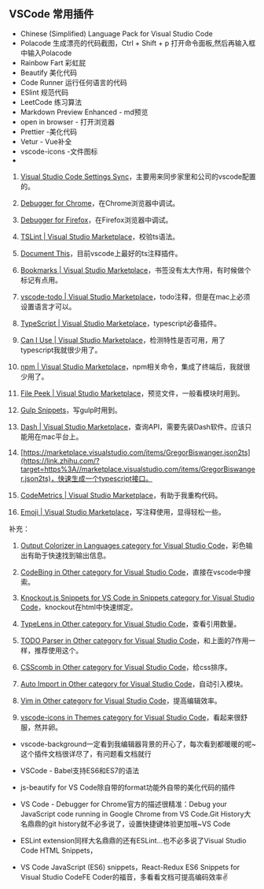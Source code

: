 ## VSCode 常用插件
- Chinese (Simplified) Language Pack for Visual Studio Code
- Polacode 生成漂亮的代码截图，Ctrl + Shift + p 打开命令面板,然后再输入框中输入Polacode
- Rainbow Fart 彩虹屁
- Beautify 美化代码
- Code Runner 运行任何语言的代码
- ESlint 规范代码
- LeetCode 练习算法
- Markdown Preview Enhanced - md预览
- open in browser - 打开浏览器
- Prettier -美化代码
- Vetur - Vue补全
- vscode-icons -文件图标
- 



1.  [Visual Studio Code Settings Sync](https://link.zhihu.com/?target=https%3A//marketplace.visualstudio.com/items%3FitemName%3DShan.code-settings-sync)，主要用来同步家里和公司的vscode配置的。

2.  [Debugger for Chrome](https://link.zhihu.com/?target=https%3A//marketplace.visualstudio.com/items%3FitemName%3Dmsjsdiag.debugger-for-chrome)，在Chrome浏览器中调试。

3.  [Debugger for Firefox](https://link.zhihu.com/?target=https%3A//marketplace.visualstudio.com/items%3FitemName%3Dhbenl.vscode-firefox-debug)，在Firefox浏览器中调试。

4.  [TSLint | Visual Studio Marketplace](https://link.zhihu.com/?target=https%3A//marketplace.visualstudio.com/items%3FitemName%3Deg2.tslint)，校验ts语法。

5.  [Document This](https://link.zhihu.com/?target=https%3A//marketplace.visualstudio.com/items%3FitemName%3Djoelday.docthis)，目前vscode上最好的ts注释插件。

6.  [Bookmarks | Visual Studio Marketplace](https://link.zhihu.com/?target=https%3A//marketplace.visualstudio.com/items%3FitemName%3Dalefragnani.Bookmarks)，书签没有太大作用，有时候做个标记有点用。

7.  [vscode-todo | Visual Studio Marketplace](https://link.zhihu.com/?target=https%3A//marketplace.visualstudio.com/items%3FitemName%3DMattiasPernhult.vscode-todo)，todo注释，但是在mac上必须设置语言才可以。

8.  [TypeScript | Visual Studio Marketplace](https://link.zhihu.com/?target=https%3A//marketplace.visualstudio.com/items%3FitemName%3DDSKWRK.vscode-generate-getter-setter)，typescript必备插件。

9.  [Can I Use | Visual Studio Marketplace](https://link.zhihu.com/?target=https%3A//marketplace.visualstudio.com/items%3FitemName%3Dakamud.vscode-caniuse)，检测特性是否可用，用了typescript我就很少用了。

10.  [npm | Visual Studio Marketplace](https://link.zhihu.com/?target=https%3A//marketplace.visualstudio.com/items%3FitemName%3Dfknop.vscode-npm)，npm相关命令，集成了终端后，我就很少用了。

11.  [File Peek | Visual Studio Marketplace](https://link.zhihu.com/?target=https%3A//marketplace.visualstudio.com/items%3FitemName%3Dabierbaum.vscode-file-peek)，预览文件，一般看模块时用到。

12.  [Gulp Snippets](https://link.zhihu.com/?target=https%3A//marketplace.visualstudio.com/items%3FitemName%3Dtanato.vscode-gulp)，写gulp时用到。

13.  [Dash | Visual Studio Marketplace](https://link.zhihu.com/?target=https%3A//marketplace.visualstudio.com/items%3FitemName%3Ddeerawan.vscode-dash)，查询API，需要先装Dash软件。应该只能用在mac平台上。

14.  [https://marketplace.visualstudio.com/items/GregorBiswanger.json2ts](https://link.zhihu.com/?target=https%3A//marketplace.visualstudio.com/items/GregorBiswanger.json2ts)，快速生成一个typescript接口。

15.  [CodeMetrics | Visual Studio Marketplace](https://link.zhihu.com/?target=https%3A//marketplace.visualstudio.com/items%3FitemName%3Dkisstkondoros.vscode-codemetrics)，有助于我重构代码。

16.  [Emoji | Visual Studio Marketplace](https://link.zhihu.com/?target=https%3A//marketplace.visualstudio.com/items%3FitemName%3DPerkovec.emoji)，写注释使用，显得轻松一些。

补充：

1.  [Output Colorizer in Languages category for Visual Studio Code](https://link.zhihu.com/?target=https%3A//marketplace.visualstudio.com/items%3FitemName%3DIBM.output-colorizer)，彩色输出有助于快速找到输出信息。

2.  [CodeBing in Other category for Visual Studio Code](https://link.zhihu.com/?target=https%3A//marketplace.visualstudio.com/items%3FitemName%3DSirTobi.code-bing)，直接在vscode中搜索。

3.  [Knockout.js Snippets for VS Code in Snippets category for Visual Studio Code](https://link.zhihu.com/?target=https%3A//marketplace.visualstudio.com/items%3FitemName%3Dfurstenberg.knockoutjs)，knockout在html中快速绑定。

4.  [TypeLens in Other category for Visual Studio Code](https://link.zhihu.com/?target=https%3A//marketplace.visualstudio.com/items%3FitemName%3Dkisstkondoros.typelens)，查看引用数量。

5.  [TODO Parser in Other category for Visual Studio Code](https://link.zhihu.com/?target=https%3A//marketplace.visualstudio.com/items%3FitemName%3Dminhthai.vscode-todo-parser)，和上面的7作用一样，推荐使用这个。

6.  [CSScomb in Other category for Visual Studio Code](https://link.zhihu.com/?target=https%3A//marketplace.visualstudio.com/items%3FitemName%3Dmrmlnc.vscode-csscomb)，给css排序。

7.  [Auto Import in Other category for Visual Studio Code](https://link.zhihu.com/?target=https%3A//marketplace.visualstudio.com/items%3FitemName%3Dsteoates.autoimport)，自动引入模块。

8.  [Vim in Other category for Visual Studio Code](https://link.zhihu.com/?target=https%3A//marketplace.visualstudio.com/items%3FitemName%3Dvscodevim.vim)，提高编辑效率。
9.  [vscode-icons in Themes category for Visual Studio Code](https://link.zhihu.com/?target=https%3A//marketplace.visualstudio.com/items%3FitemName%3Drobertohuertasm.vscode-icons)，看起来很舒服，然并卵。

- vscode-background一定看到我编辑器背景的开心了，每次看到都暖暖的呢~这个插件文档很详尽了，有问题看文档就行
- VSCode - Babel支持ES6和ES7的语法
- js-beautify for VS Code除自带的format功能外自带的美化代码的插件
- VS Code - Debugger for Chrome官方的描述很精准：Debug your JavaScript code running in Google Chrome from VS Code.Git History大名鼎鼎的git history就不必多说了，设置快捷键体验更加哦~VS Code

 - ESLint extension同样大名鼎鼎的还有ESLint...也不必多说了Visual Studio Code HTML Snippets，

- VS Code JavaScript (ES6) snippets，React-Redux ES6 Snippets for Visual Studio CodeFE Coder的福音，多看看文档可提高编码效率✌️

